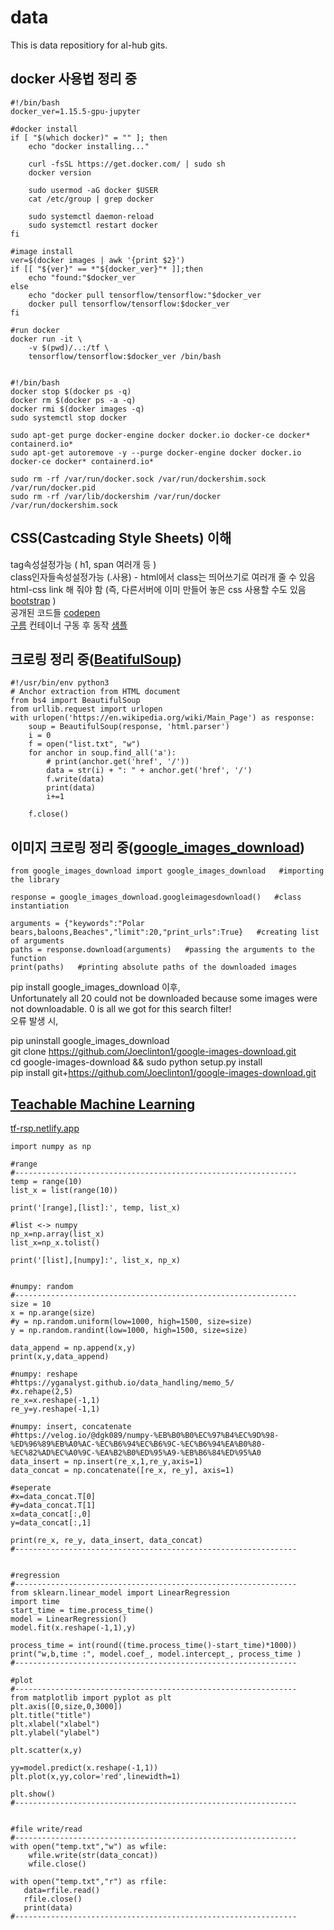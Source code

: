 # data
This is data repositiory for al-hub gits.


## docker 사용법 정리 중  
```
#!/bin/bash
docker_ver=1.15.5-gpu-jupyter

#docker install
if [ "$(which docker)" = "" ]; then
	echo "docker installing..."

    curl -fsSL https://get.docker.com/ | sudo sh
    docker version

    sudo usermod -aG docker $USER
    cat /etc/group | grep docker

    sudo systemctl daemon-reload
    sudo systemctl restart docker
fi

#image install
ver=$(docker images | awk '{print $2}')
if [[ "${ver}" == *"${docker_ver}"* ]];then
    echo "found:"$docker_ver
else
    echo "docker pull tensorflow/tensorflow:"$docker_ver
    docker pull tensorflow/tensorflow:$docker_ver
fi

#run docker
docker run -it \
    -v $(pwd)/..:/tf \
    tensorflow/tensorflow:$docker_ver /bin/bash


#!/bin/bash
docker stop $(docker ps -q)
docker rm $(docker ps -a -q)
docker rmi $(docker images -q)
sudo systemctl stop docker

sudo apt-get purge docker-engine docker docker.io docker-ce docker* containerd.io*
sudo apt-get autoremove -y --purge docker-engine docker docker.io docker-ce docker* containerd.io*

sudo rm -rf /var/run/docker.sock /var/run/dockershim.sock /var/run/docker.pid
sudo rm -rf /var/lib/dockershim /var/run/docker /var/run/dockershim.sock
```  

## CSS(Castcading Style Sheets) 이해  
tag속성설정가능 ( h1, span 여러개 등 )  
class인자들속성설정가능 (.사용) - html에서 class는 띄어쓰기로 여러개 줄 수 있음  
html-css link 해 줘야 함 (즉, 다른서버에 이미 만들어 놓은 css 사용할 수도 있음 [bootstrap](https://getbootstrap.com) )   
공개된 코드들  [codepen](https://codepen.io)  
[구름](https://www.goorm.io) 컨테이너 구동 후 동작 [샘플](https://css-rsfra.run.goorm.io/css/index.html)  

## 크로링 정리 중([BeatifulSoup](https://www.crummy.com/software/BeautifulSoup/bs4/doc/))  
```
#!/usr/bin/env python3
# Anchor extraction from HTML document
from bs4 import BeautifulSoup
from urllib.request import urlopen
with urlopen('https://en.wikipedia.org/wiki/Main_Page') as response:
    soup = BeautifulSoup(response, 'html.parser')
    i = 0
    f = open("list.txt", "w")    
    for anchor in soup.find_all('a'):
        # print(anchor.get('href', '/'))
        data = str(i) + ": " + anchor.get('href', '/')
        f.write(data)
        print(data)
        i+=1
        
    f.close()
```

## 이미지 크로링 정리 중([google_images_download](https://pypi.org/project/google_images_download/))  
```
from google_images_download import google_images_download   #importing the library

response = google_images_download.googleimagesdownload()   #class instantiation

arguments = {"keywords":"Polar bears,baloons,Beaches","limit":20,"print_urls":True}   #creating list of arguments
paths = response.download(arguments)   #passing the arguments to the function
print(paths)   #printing absolute paths of the downloaded images
```
pip install google_images_download 이후,  
Unfortunately all 20 could not be downloaded because some images were not downloadable. 0 is all we got for this search filter!  
오류 발생 시,  

pip uninstall google_images_download  
git clone https://github.com/Joeclinton1/google-images-download.git  
cd google-images-download && sudo python setup.py install  
pip install git+https://github.com/Joeclinton1/google-images-download.git  

## [Teachable Machine Learning](https://teachablemachine.withgoogle.com/)   
[tf-rsp.netlify.app](https://tf-rsp.netlify.app)  


```
import numpy as np

#range
#---------------------------------------------------------------
temp = range(10)
list_x = list(range(10))

print('[range],[list]:', temp, list_x)

#list <-> numpy
np_x=np.array(list_x)
list_x=np_x.tolist()

print('[list],[numpy]:', list_x, np_x)


#numpy: random
#---------------------------------------------------------------
size = 10
x = np.arange(size)
#y = np.random.uniform(low=1000, high=1500, size=size)
y = np.random.randint(low=1000, high=1500, size=size)

data_append = np.append(x,y)
print(x,y,data_append)

#numpy: reshape
#https://yganalyst.github.io/data_handling/memo_5/
#x.rehape(2,5)
re_x=x.reshape(-1,1)
re_y=y.reshape(-1,1)

#numpy: insert, concatenate 
#https://velog.io/@dgk089/numpy-%EB%B0%B0%EC%97%B4%EC%9D%98-%ED%96%89%EB%A0%AC-%EC%B6%94%EC%B6%9C-%EC%B6%94%EA%B0%80-%EC%82%AD%EC%A0%9C-%EA%B2%B0%ED%95%A9-%EB%B6%84%ED%95%A0
data_insert = np.insert(re_x,1,re_y,axis=1)
data_concat = np.concatenate([re_x, re_y], axis=1)

#seperate
#x=data_concat.T[0]
#y=data_concat.T[1]
x=data_concat[:,0]
y=data_concat[:,1]

print(re_x, re_y, data_insert, data_concat)
#---------------------------------------------------------------


#regression
#---------------------------------------------------------------
from sklearn.linear_model import LinearRegression
import time
start_time = time.process_time()
model = LinearRegression()
model.fit(x.reshape(-1,1),y)

process_time = int(round((time.process_time()-start_time)*1000))
print("w,b,time :", model.coef_, model.intercept_, process_time )
#---------------------------------------------------------------

#plot
#---------------------------------------------------------------
from matplotlib import pyplot as plt
plt.axis([0,size,0,3000])
plt.title("title")
plt.xlabel("xlabel")
plt.ylabel("ylabel")

plt.scatter(x,y)

yy=model.predict(x.reshape(-1,1))
plt.plot(x,yy,color='red',linewidth=1)

plt.show()
#---------------------------------------------------------------


#file write/read
#---------------------------------------------------------------
with open("temp.txt","w") as wfile:
    wfile.write(str(data_concat))
    wfile.close()

with open("temp.txt","r") as rfile:
   data=rfile.read()
   rfile.close()
   print(data)
#---------------------------------------------------------------
```
